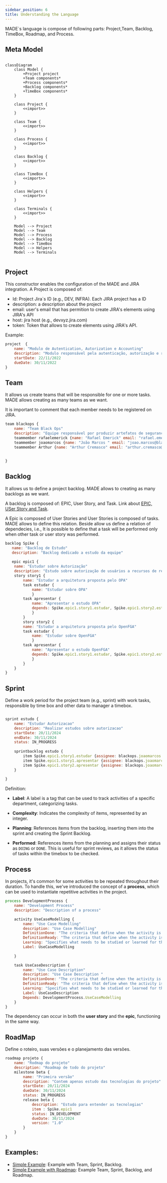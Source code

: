 ```yaml
---
sidebar_position: 6
title: Understanding the Language
---
```


MADE`s language is compose of following parts: Project,Team, Backlog, TimeBox, Roadmap, and Process.

## Meta Model

```mermaid

classDiagram
    class Model {
        +Project project
        +Team components*
        +Process components*
        +Backlog components*
        +TimeBox components*
    }
    
    class Project {
        <<import>>
    }

    class Team {
        <<import>>
    }

    class Process {
        <<import>>
    }

    class Backlog {
        <<import>>
    }

    class TimeBox {
        <<import>>
    }

    class Helpers {
        <<import>>
    }

    class Terminals {
        <<import>>
    }

    Model --> Project
    Model --> Team
    Model --> Process
    Model --> Backlog
    Model --> TimeBox
    Model --> Helpers
    Model --> Terminals


```

## Project

This constructor enables the configuration of the MADE and JIRA integration. A Project is composed of:

* Id: Project Jira`s ID (e.g., DEV, INFRA). Each JIRA project has a ID
* description: a description about the project
* email: user's email that has permition to create JIRA's elements using JIRA's API
* host: jira host (e.g., devxyz.jira.com)
* token: Token that allows to create elements using JIRA's API.

Example:

```js
project  {
    name: "Modulo de Autentication, Autorization e Accounting"
    description: "Modulo responsável pela autenticação, autorização e rastreio do usuário no sistema"
    startDate: 22/11/2022
    dueDate: 30/11/2022
}

```


## Team

It allows us create teams that will be responsible for one or more tasks. MADE allows creating as many teams as we want.

It is important to comment that each member needs to be registered on JIRA. 

```js
team blackops {
    name: "Team Black Ops"
    description: "Equipe responsável por produzir artefatos de segurança"
    teammember rafaelemerick {name: "Rafael Emerick" email: "rafael.emerick@blackops.com.br"}
    teammember joaomarcos {name: "João Marcos " email: "joao.marcos@blackops.com.br"}
    teammember Arthur {name: "Arthur Cremasco" email: "arthur.cremasco@blackops.com.br"}
  
  
}
```

## Backlog

It allows us to define a project backlog. MADE allows to creating as many backlogs as we want.

A backlog is composed of: EPIC, User Story, and Task. Link about [EPIC, USer Story and Task](https://scrum-master.org/en/epic-feature-and-user-story-in-agile-a-beginners-guide/).


A Epic is composed of User Stories and User Stories is composed of tasks. MADE allows to define this relation. Beside allow us define a relation of dependecies, i.e., It is possible to define that a task will be performed only when other task or user story was performed. 

```js
backlog Spike {
   name: "Backlog de Estudo"
   description: "Backlog dedicado a estudo da equipe"
   
   epic epic1 {
    name: "Estudar sobre Autorização"
    description: "Estudo sobre autorização de usuários a recursos de redes"
    story story1 {
        name: "Estudar a arquitetura proposta pelo OPA"
        task estudar {
            name: "Estudar sobre OPA"
            }
        task apresentar {
            name: "Apresentar o estudo OPA"  
            depends: Spike.epic1.story1.estudar, Spike.epic1.story2.estudar                       
            }
        }
        story story2 {
        name: "Estudar a arquitetura proposta pelo OpenFGA"
        task estudar {
            name: "Estudar sobre OpenFGA"            
            }
        task apresentar {
            name: "Apresentar o estudo OpenFGA"
            depends: Spike.epic1.story1.estudar, Spike.epic1.story2.estudar                       
            }
        }
    }    
}
```

## Sprint

Define a work period for the project team (e.g., sprint) with work tasks, responsible by time box  and other data to manager a timebox. 

```js

sprint estudo {
    name: "Estudar Autorizacao"
    description: "Realizar estudos sobre autorizacao"
    startDate: 20/11/2024
    endDate: 30/11/2024
    status: IN_PROGRESS
    
    sprintbacklog estudo {
        item Spike.epic1.story1.estudar {assignee: blackops.joaomarcos  dueDate: 30/11/2024 status: TODO}
        item Spike.epic1.story1.apresentar {assignee: blackops.joaomarcos startDate: 20/11/2024 completedDate:26/11/2024 dueDate: 30/11/2024 status: DONE}         
        item Spike.epic1.story2.apresentar {assignee: blackops.joaomarcos startDate: 20/11/2024 dueDate: 30/11/2024 status: DOING}         
    }
    
}
```
Definition: 

* **Label**: A label is a tag that can be used to track activities of a specific department, categorizing tasks.

* **Complexity**: Indicates the complexity of items, represented by an integer.

* **Planning**: References items from the backlog, inserting them into the sprint and creating the Sprint Backlog.

* **Performed**: References items from the planning and assigns their status as `DOING` or `DONE`. This is useful for sprint reviews, as it allows the status of tasks within the timebox to be checked.


## Process

In projects, it's common for some activities to be repeated throughout their duration. To handle this, we've introduced the concept of a **process**, which can be used to instantiate repetitive activities in the project.

```js
process DevelopmentProcess {
    name: "Development Process"
    description: "Description of a process"

    activity UseCaseModelling {
        name: "Use Case Modelling"
        description: "Use Case Modelling"
        DefinitionDone: "The criteria that define when the activity is considered complete."
        DefinitionReady: "The criteria that define when the activity is ready to be worked on."
        Learning: "Specifies what needs to be studied or learned for the activity."
        Label: UseCaseModelling
       
    }

    task UseCaseDescription {
        name: "Use Case Description"
        description: "Use Case Description "
        DefinitionDone: "The criteria that define when the activity is considered complete."
        DefinitionReady: "The criteria that define when the activity is ready to be worked on."
        Learning: "Specifies what needs to be studied or learned for the activity."
        Label: UseCaseDescription
        Depends: DevelopmentProcess.UseCaseModelling
    }    
}
```
The dependency can occur in both the **user story** and the **epic**, functioning in the same way.

## RoadMap

Define o roteiro, suas versões e o planejamento das versões.
```js
roadmap projeto {
    name: "Rodmap do projeto"
    description: "Roadmap de todo do projeto"
    milestone beta {
        name: "Primeira versão"
        description: "Contem apenas estudo das tecnologias do projeto"
        startDate: 20/11/2024        
        dueDate: 30/11/2024
        status: IN_PROGRESS
        release beta {
            description: "Estudo para entender as tecnologias"
            item : Spike.epic1
            status: IN_DEVELOPMENT
            dueDate: 30/11/2024
            version: "1.0"
        }
    }
}
```

## Examples:

* [Simple Example](./simple-example-roadmap.made): Example with Team, Sprint, Backlog.
* [Simple Example with Roadmap](./simple-example-roadmap.made): Example Team, Sprint, Backlog, and Roadmap.
